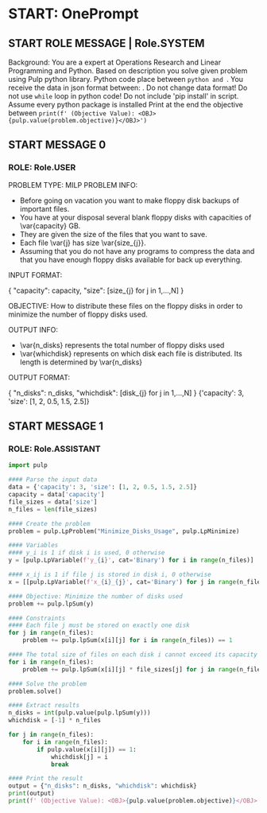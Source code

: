 # START: OnePrompt 
## START ROLE MESSAGE | Role.SYSTEM 
Background: You are a expert at Operations Research and Linear Programming and Python. Based on description you solve given problem using Pulp python library. Python code place between ```python and ```. You receive the data in json format between: <DATA></DATA>. Do not change data format! Do not use `while` loop in python code! Do not include 'pip install' in script. Assume every python package is installed Print at the end the objective between <OBJ></OBJ> `print(f' (Objective Value): <OBJ>{pulp.value(problem.objective)}</OBJ>')`  
## START MESSAGE 0 
### ROLE: Role.USER
<DESCRIPTION>
PROBLEM TYPE: MILP
PROBLEM INFO:

- Before going on vacation you want to make floppy disk backups of important files. 
- You have at your disposal several blank floppy disks with capacities of \var{capacity} GB. 
- They are given the size of the files that you want to save.
- Each file \var{j} has size \var{size_{j}}.
- Assuming that you do not have any programs to compress the data and that you have enough floppy disks available for back up everything.

INPUT FORMAT:

{
	"capacity": capacity,
	"size": [size_{j} for j in 1,...,N]
}

OBJECTIVE: How to distribute these files on the floppy disks in order to minimize the number of floppy disks used.

OUTPUT INFO:

- \var{n_disks} represents the total number of floppy disks used
- \var{whichdisk} represents on which disk each file is distributed. Its length is determined by \var{n_disks}

OUTPUT FORMAT:

{
	"n_disks": n_disks,
	"whichdisk": [disk_{j} for j in 1,...,N]
}
</DESCRIPTION>
<DATA>
{'capacity': 3, 'size': [1, 2, 0.5, 1.5, 2.5]}</DATA>


## START MESSAGE 1 
### ROLE: Role.ASSISTANT
```python
import pulp

#### Parse the input data
data = {'capacity': 3, 'size': [1, 2, 0.5, 1.5, 2.5]}
capacity = data['capacity']
file_sizes = data['size']
n_files = len(file_sizes)

#### Create the problem
problem = pulp.LpProblem("Minimize_Disks_Usage", pulp.LpMinimize)

#### Variables
#### y_i is 1 if disk i is used, 0 otherwise
y = [pulp.LpVariable(f'y_{i}', cat='Binary') for i in range(n_files)]

#### x_ij is 1 if file j is stored in disk i, 0 otherwise
x = [[pulp.LpVariable(f'x_{i}_{j}', cat='Binary') for j in range(n_files)] for i in range(n_files)]

#### Objective: Minimize the number of disks used
problem += pulp.lpSum(y)

#### Constraints
#### Each file j must be stored on exactly one disk
for j in range(n_files):
    problem += pulp.lpSum(x[i][j] for i in range(n_files)) == 1

#### The total size of files on each disk i cannot exceed its capacity
for i in range(n_files):
    problem += pulp.lpSum(x[i][j] * file_sizes[j] for j in range(n_files)) <= capacity * y[i]

#### Solve the problem
problem.solve()

#### Extract results
n_disks = int(pulp.value(pulp.lpSum(y)))
whichdisk = [-1] * n_files

for j in range(n_files):
    for i in range(n_files):
        if pulp.value(x[i][j]) == 1:
            whichdisk[j] = i
            break

#### Print the result
output = {"n_disks": n_disks, "whichdisk": whichdisk}
print(output)
print(f' (Objective Value): <OBJ>{pulp.value(problem.objective)}</OBJ>')
```

